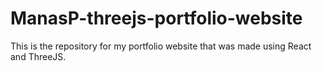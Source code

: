 # ManasP-threejs-portfolio-website
This is the repository for my portfolio website that was made using React and ThreeJS.
